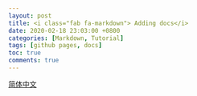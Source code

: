 ```yaml
---
layout: post
title: <i class="fab fa-markdown"> Adding docs</i>
date: 2020-02-18 23:03:00 +0800
categories: [Markdown, Tutorial]
tags: [github pages, docs]
toc: true
comments: true
---
```



[简体中文](docs/README_zh-CN.md)

